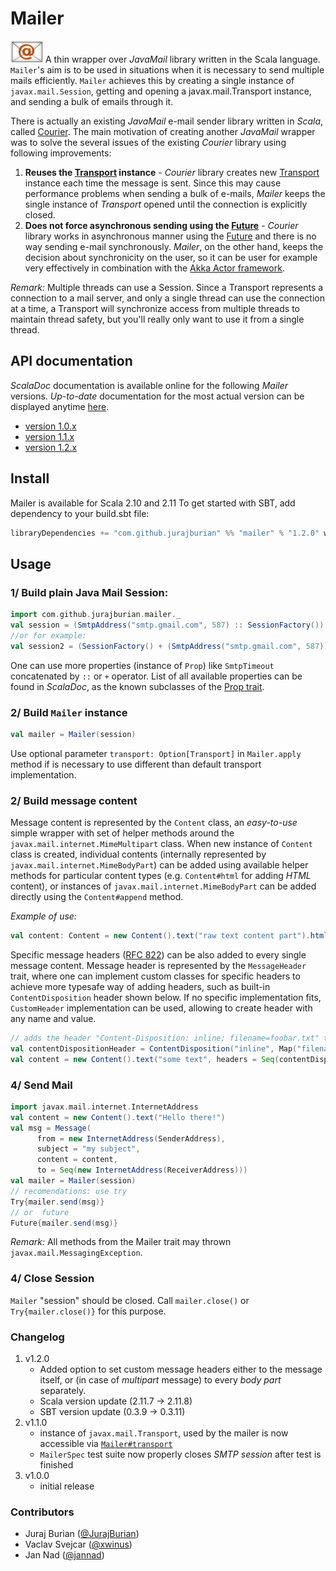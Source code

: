 # Mailer

![alt tag](/doc/logo.png?raw=true)
A thin wrapper over _JavaMail_ library written in the Scala language. 
`Mailer`'s aim is to be used in situations when it is necessary to send multiple mails efficiently. `Mailer` achieves this by creating a single instance of `javax.mail.Session`, getting and opening a javax.mail.Transport instance, and sending a bulk of emails through it.

There is actually an existing _JavaMail_ e-mail sender library written in _Scala_, called [Courier](https://github.com/softprops/courier). The main motivation of creating another _JavaMail_ wrapper was to solve the several issues of the existing _Courier_ library using following improvements:

1. __Reuses the [Transport](https://javamail.java.net/nonav/docs/api/javax/mail/Transport.html) instance__ - _Courier_ library creates new [Transport](https://javamail.java.net/nonav/docs/api/javax/mail/Transport.html) instance each time the message is sent. Since this may cause performance problems when sending a bulk of e-mails, _Mailer_ keeps the single instance of _Transport_ opened until the connection is explicitly closed.
2. __Does not force asynchronous sending using the  [Future](http://www.scala-lang.org/api/2.11.8/index.html#scala.concurrent.Future$)__ - _Courier_ library works in asynchronous manner using the [Future](http://www.scala-lang.org/api/2.11.8/index.html#scala.concurrent.Future$) and there is no way sending e-mail synchronously. _Mailer_, on the other hand, keeps the decision about synchronicity on the user, so it can be user for example very effectively in combination with the [Akka Actor framework](http://akka.io).

_Remark:_ Multiple threads can use a Session. Since a Transport represents a connection to a mail server, and only a single thread can use the connection at a time, a Transport will synchronize access from multiple threads to maintain thread safety, but you'll really only want to use it from a single thread.

## API documentation
_ScalaDoc_ documentation is available online for the following _Mailer_ versions. _Up-to-date_ documentation for the most actual version can be displayed anytime [here](http://jurajburian.github.io/mailer/api/current/#com.github.jurajburian.mailer.package).

* [version 1.0.x](http://jurajburian.github.io/mailer/api/1.0.x/#com.github.jurajburian.mailer.package)
* [version 1.1.x](http://jurajburian.github.io/mailer/api/1.1.x/#com.github.jurajburian.mailer.package)
* [version 1.2.x](http://jurajburian.github.io/mailer/api/1.2.x/#com.github.jurajburian.mailer.package)

## Install
Mailer is available for Scala 2.10 and 2.11
To get started with SBT, add dependency to your build.sbt file:
```Scala
libraryDependencies += "com.github.jurajburian" %% "mailer" % "1.2.0" withSources
```
## Usage
### 1/ Build plain Java Mail Session:  
```Scala
import com.github.jurajburian.mailer._
val session = (SmtpAddress("smtp.gmail.com", 587) :: SessionFactory()).session(Some("user@gmail.com"-> "password"))
//or for example:
val session2 = (SessionFactory() + (SmtpAddress("smtp.gmail.com", 587)).session()
```
One can use more properties (instance of `Prop`) like `SmtpTimeout` concatenated by `::` or `+` operator. List of all available properties can be found in _ScalaDoc_, as the known subclasses of the [Prop trait](http://jurajburian.github.io/mailer/api/current/#com.github.jurajburian.mailer.Prop).

### 2/ Build `Mailer` instance
```Scala
val mailer = Mailer(session)
```
Use optional parameter `transport: Option[Transport]` in `Mailer.apply` method if is necessary to use different than default transport implementation.

### 2/ Build message content
Message content is represented by the `Content` class, an _easy-to-use_ simple wrapper with set of helper methods around the `javax.mail.internet.MimeMultipart` class. When new instance of `Content` class is created, individual contents (internally represented by `javax.mail.internet.MimeBodyPart`) can be added using available helper methods for particular content types (e.g. `Content#html` for adding _HTML_ content), or instances of `javax.mail.internet.MimeBodyPart` can be added directly using the `Content#append` method.

*Example of use:*
```Scala
val content: Content = new Content().text("raw text content part").html("<b>HTML</b> content part")
```

Specific message headers ([RFC 822](https://tools.ietf.org/html/rfc822)) can be also added to every single message content. Message header is represented by the `MessageHeader` trait, where one can implement custom classes for specific headers to achieve more typesafe way of adding headers, such as built-in `ContentDisposition` header shown below. If no specific implementation fits, `CustomHeader` implementation can be used, allowing to create header with any name and value.

```Scala
// adds the header "Content-Disposition: inline; filename=foobar.txt" to the selected content
val contentDispositionHeader = ContentDisposition("inline", Map("filename" -> "foobar.txt"))
val content = new Content().text("some text", headers = Seq(contentDispositionHeader))
```

### 4/ Send Mail
```Scala
import javax.mail.internet.InternetAddress
val content = new Content().text("Hello there!")
val msg = Message(
      from = new InternetAddress(SenderAddress),
      subject = "my subject",
      content = content,
      to = Seq(new InternetAddress(ReceiverAddress)))
val mailer = Mailer(session)      
// recomendations: use try       
Try{mailer.send(msg)}
// or  future 
Future{mailer.send(msg)}
```
_Remark:_ All methods from the Mailer trait may thrown `javax.mail.MessagingException`.
### 4/ Close Session
`Mailer` "session" should be closed. Call `mailer.close()` or `Try{mailer.close()}` for this purpose.

### Changelog

1. v1.2.0
   * Added option to set custom message headers either to the message itself, or (in case of _multipart_ message) to every _body part_ separately.
   * Scala version update (2.11.7 -> 2.11.8)
   * SBT version update (0.3.9 -> 0.3.11)
2. v1.1.0
   * instance of `javax.mail.Transport`, used by the mailer is now accessible via [`Mailer#transport`](http://jurajburian.github.io/mailer/api/1.1.x/index.html#com.github.jurajburian.mailer.Mailer@transport:javax.mail.Transport)
   * `MailerSpec` test suite now properly closes _SMTP session_ after test is finished
3. v1.0.0
   * initial release

### Contributors
* Juraj Burian ([@JurajBurian](https://github.com/JurajBurian))
* Vaclav Svejcar ([@xwinus](https://github.com/xwinus))
* Jan Nad ([@jannad](https://github.com/jannad))
